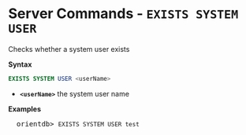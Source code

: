 

# Server Commands - `EXISTS SYSTEM USER`

Checks whether a system user exists

**Syntax**

```sql
EXISTS SYSTEM USER <userName>
```

- **`<userName>`** the system user name

**Examples**

  <pre>
  orientdb> <code class='lang-sql userinput'>EXISTS SYSTEM USER test</code>
  </pre>
